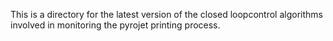 This is a directory for the latest version of the closed loopcontrol algorithms involved in monitoring the pyrojet printing process.
